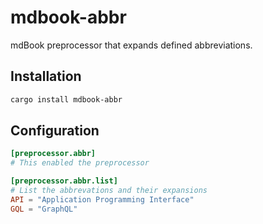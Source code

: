 # mdbook-abbr

mdBook preprocessor that expands defined abbreviations.

## Installation

```bash
cargo install mdbook-abbr
```

## Configuration

```toml
[preprocessor.abbr]
# This enabled the preprocessor

[preprocessor.abbr.list]
# List the abbrevations and their expansions
API = "Application Programming Interface"
GQL = "GraphQL"
```
